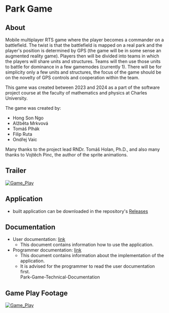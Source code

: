 # Park Game

## About
Mobile multiplayer RTS game where the player becomes a commander on a battlefield. The twist is that the battlefield is mapped on a real park and the player's position is determined by GPS (the game will be in some sense an augmented reality game). Players then will be divided into teams in which the players will share units and structures. Teams will then use those units to battle for dominance in a few gamemodes (currently 1). There will be for simplicity only a few units and structures, the focus of the game should be on the novelty of GPS controls and cooperation within the team.

This game was created between 2023 and 2024 as a part of the software project course at the faculty of mathematics and physics at Charles University.

The game was created by:
- Hong Son Ngo
- Alžběta Mrkvová
- Tomáš Plhák
- Filip Ruta
- Ondřej Vaic

Many thanks to the project lead RNDr. Tomáš Holan, Ph.D., and also many thanks to Vojtěch Pinc, the author of the sprite animations.

## Trailer
[![Game_Play](https://i.imgur.com/PdfsoSa.png)](https://www.youtube.com/watch?v=bzuVROxNfSw "Click to watch")

## Application
- built application can be downloaded in the repository's [Releases](https://github.com/plhacko/ParkGame/releases)

## Documentation
- User documentation: [link](Docs/Park-Game-User-Documentation.pdf)
  - This document contains information how to use the application.
- Programmer documentation: [link](Docs/Park-Game-Technical-Documentation.pdf)
  - This document contains information about the implementation of the application.
  - It is advised for the programmer to read the user documentation first.    
Park-Game-Technical-Documentation
## Game Play Footage
[![Game_Play](https://i.imgur.com/grY0B4s.png)](https://www.youtube.com/watch?v=dOi9LRwLjRY "Click to watch")
